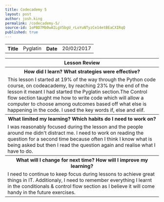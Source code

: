 ```yaml
---
title: Codecademy 5
layout: post
author: josh.king
permalink: /codecademy-5/
source-id: 1oPBD7Mb0wAILgV5bgU_rLoYuNTyzCe14etBEaCXIRqQ
published: true
---
```

<table>
  <tr>
    <th>Title</th>
    <td> Pyglatin</td>
    <th>Date</th>
    <td>20/02/2017</td>
  </tr>
</table>


<table>
  <tr>
    <th>Lesson Review</th>
  </tr>
  <tr>
    <th>How did I learn? What strategies were effective? </th>
  </tr>
  <tr>
    <td>This lesson I started at 19% of the way through the Python code course, on codeacademy, by reaching 23% by the end of the lesson it meant I had started the Pyglatin section.The Control flow section taught me how to write code which will allow a computer to choose among outcomes based off what else is happening in the code. I used the key words if, else and elif.</td>
  </tr>
  <tr>
    <th>What limited my learning? Which habits do I need to work on? </th>
  </tr>
  <tr>
    <td>I was reasonably focused during the lesson and the people around me didn't distract me. I need to work on reading the question for a second time because often I think I know what is being asked but then I read the question again and realise what I have to do.</td>
  </tr>
  <tr>
    <th>What will I change for next time? How will I improve my learning?</th>
  </tr>
  <tr>
    <td>I need to continue to keep focus during lessons to achieve great things in IT. Additionaly, I need to remember everything I learnt in the conditionals & control flow section as I believe it will come handy in the future exercises.</td>
  </tr>
</table>


